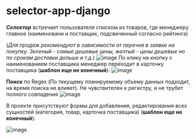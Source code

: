 # selector-app-django

***Селектор*** встречает пользователя списком из товаров, где менеджеру главное (наименовани и поставщик, подсвеченный согласно рейтинга)

(*Для продаж рекомендуют в зависимости от перечня в заявке на покупку. Зеленый - самые дешевые цены, желтый - цены дешевые но по срокам доставки дольше и т.д.*) 
![image](https://github.com/DTaSchweppes/selector-app-django/assets/45369246/9d3a78db-29c5-43ed-9f29-8fab51cd0aba)
По клику на кнопку с наименованием поставщика менеджер переходит в карточку поставщика (**шаблон еще не конечный**):
![image](https://github.com/DTaSchweppes/selector-app-django/assets/45369246/631ac5b2-f26d-4b97-9ab0-9b38b3eacef6)

**Поиск** по Regex (По текущему планируемому объему данных подходит, на время поиска не влияет). Не чувствителен к регистру, и не трубет полного совпадения
![image](https://github.com/DTaSchweppes/selector-app-django/assets/45369246/5bb91096-2fb4-4e8b-88ad-2e6a6a538528)


В проекте присутствуют формы для добавления, редактирования всех сущностей (категория, товар, карточка поставщика) (**шаблон еще не конечный**):

![image](https://github.com/DTaSchweppes/selector-app-django/assets/45369246/76723c93-e114-44e5-9561-eedc3247056d)



